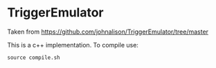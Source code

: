 # TriggerEmulator

Taken from https://github.com/johnalison/TriggerEmulator/tree/master

This is a c++ implementation. To compile use:

```
source compile.sh
```
